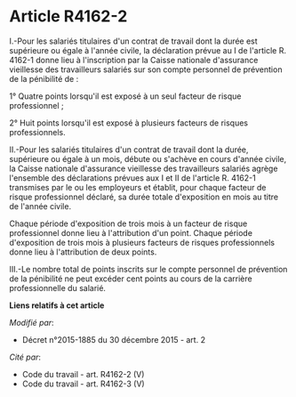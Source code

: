 # Article R4162-2

I.-Pour les salariés titulaires d'un contrat de travail dont la durée est supérieure ou égale à l'année civile, la
déclaration prévue au I de l'article R. 4162-1 donne lieu à l'inscription par la Caisse nationale d'assurance vieillesse des
travailleurs salariés sur son compte personnel de prévention de la pénibilité de : 

1° Quatre points lorsqu'il est exposé à un seul facteur de risque professionnel ; 

2° Huit points lorsqu'il est exposé à plusieurs facteurs de risques professionnels. 

II.-Pour les salariés titulaires d'un contrat de travail dont la durée, supérieure ou égale à un mois, débute ou s'achève en
cours d'année civile, la Caisse nationale d'assurance vieillesse des travailleurs salariés agrège l'ensemble des déclarations
prévues aux I et II de l'article R. 4162-1 transmises par le ou les employeurs et établit, pour chaque facteur de risque
professionnel déclaré, sa durée totale d'exposition en mois au titre de l'année civile. 

Chaque période d'exposition de trois mois à un facteur de risque professionnel donne lieu à l'attribution d'un point. Chaque
période d'exposition de trois mois à plusieurs facteurs de risques professionnels donne lieu à l'attribution de deux points. 

III.-Le nombre total de points inscrits sur le compte personnel de prévention de la pénibilité ne peut excéder cent points au
cours de la carrière professionnelle du salarié.

**Liens relatifs à cet article**

_Modifié par_:

  - Décret n°2015-1885 du 30 décembre 2015 - art. 2

_Cité par_:

  - Code du travail - art. R4162-2 (V)
  - Code du travail - art. R4162-3 (V)

